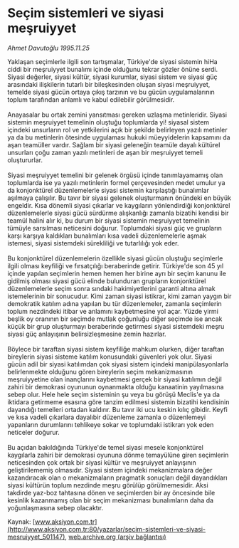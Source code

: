# Seçim sistemleri ve siyasi meşruiyyet

*Ahmet Davutoğlu 1995.11.25*

<div class="pNewsDetailMainContent" itemprop="articleBody">
 Yaklaşan seçimlerle ilgili son tartışmalar, Türkiye'de siyasi sistemin hiHa ciddi bir meşruiyyet bunalımı içinde olduğunu tekrar gözler önüne serdi. Siyasi değerler, siyasi kültür, siyasi kurumlar, siyasi sistem ve siyasi güç arasındaki ilişkilerin tutarlı bir bileşkesinden oluşan siyasi meşruiyyet, temelde siyasi gücün ortaya çıkış tarzının ve bu gücün uygulamalarının toplum tarafından anlamlı ve kabul edilebilir görülmesidir.
 <br/>
 <br/>
 Anayasalar bu ortak zemini yansıtması gereken uzlaşma metinleridir. Siyasi sistemin meşruiyyet temelinin oluştuğu toplumlarda yi! siyasal sistem içindeki unsurların rol ve yetkilerini açık bir şekilde belirleyen yazılı metinler ya da bu metinlerin ötesinde uygulaması hukuki müeyyidelerin kapsamını da aşan teamüller vardır. Sağlam bir siyasi geleneğin teamüle dayalı kültürel unsurları çoğu zaman yazılı metinleri de aşan bir meşruiyyet temeli oluştururlar.
 <br/>
 <br/>
 Siyasi meşruiyyet temelini bir gelenek örgüsü içinde tanımlayamamış olan toplumlarda ise ya yazılı metinlerin formel çerçevesinden medet umulur ya da konjonktürel düzenlemelerle siyasi sistemin karşılaştığı bunalımlar aşılmaya çalışılır. Bu tavır bir siyasi gelenek oluşturmanın önündeki en büyük engeldir. Kısa dönemli siyasi çıkarlar ve kaygıların yönlendirdiği konjonktürel düzenlemelerle siyasi gücü sürdürme alışkanlığı zamanla bizatihi kendisi bir teamül halini alır ki, bu durum bir siyasi sistemin meşruiyyet temelinin tümüyle sarsılması neticesini doğurur. Toplumdaki siyasi güç ve grupların karşı karşıya kaldıkları bunalımları kısa vadeli düzenlemelerle aşmak istemesi, siyasi sistemdeki sürekliliği ve tutarlılığı yok eder.
 <br/>
 <br/>
 Bu konjonktürel düzenlemelerin özellikle siyasi gücün oluştuğu seçimlerle ilgili olması keyfiliği ve fırsatçılığı beraberinde getirir. Türkiye'de son 45 yıl içinde yapılan seçimlerin hemen hemen her birine ayrı bir seçim kanunu ile gidilmiş olması siyasi gücü elinde bulunduran grupların konjonktürel düzenlemelerle seçim sonra sındaki hakimiyetlerini garanti altına almak istemelerinin bir sonucudur. Kimi zaman siyasi istikrar, kimi zaman yaygın bir demokratik katılım adına yapılan bu tür düzenlemeler, zamanla seçimlerin toplum nezdindeki itibar ve anlamını kaybetmesine yol açar. Yüzde yirmi beşlik oy oranının bir seçimde mutlak çoğunluğu diğer seçimde ise ancak küçük bir grup oluşturmayı beraberinde getirmesi siyasi sistemdeki meşru siyasi güç anlayışının belirsizleşmesine zemin hazırlar.
 <br/>
 <br/>
 Böylece bir taraftan siyasi sistem keyfiliğe mahkum olurken, diğer taraftan bireylerin siyasi sisteme katılım konusundaki güvenleri yok olur. Siyasi gücün adil bir siyasi katılımdan çok siyasi sistem içindeki manipülasyonlarla belirlenmekte olduğunu gören bireylerin seçim mekanizmasının meşruiyyetine olan inançlarını kaybetmesi gerçek bir siyasi katılımın değil zahiri bir demokrasi oyununun oynanmakta olduğu kanaatinin yayılmasına sebep olur. Hele hele seçim sisteminin şu veya bu görüşü Meclis'e ya da iktidara getirmeme esasına göre tanzim edilmesi sistemin bizatihi kendisinin dayandığı temelleri ortadan kaldırır. Bu tavır iki ucu keskin kılıç gibidir. Keyfi ve kısa vadeli çıkarlara dayalıbir düzenleme zamanla o düzenlemeyi yapanların durumlarını tehlikeye sokar ve toplumdaki istikrarı yok eden neticeler doğurur.
 <br/>
 <br/>
 Bu açıdan bakıldığında Türkiye'de temel siyasi mesele konjonktürel kaygılarla zahiri bir demokrasi oyununa dönme temayülüne giren seçimlerin neticesinden çok ortak bir siyasi kültür ve meşruiyyet anlayışının geliştirilememiş olmasıdır. Siyasi sistem içindeki mekanizmalara değer kazandıracak olan o mekanizmaların pragmatik sonuçları değil dayandıkları siyasi kültürün toplum nezdinde meşru görülüp görülmemesidir. Aksi takdirde yaz-boz tahtasına dönen ve seçimlerden bir ay öncesinde bile kesinlik kazanmamış olan bir seçim mekanizması bunalımların daha da yoğunlaşmasına sebep olacaktır.
 <br/>
</div>


Kaynak: [www.aksiyon.com.tr](http://www.aksiyon.com.tr:80/yazarlar/secim-sistemleri-ve-siyasi-mesruiyyet_501147), [web.archive.org (arşiv bağlantısı)](http://web.archive.org/web/20150501175010/http://www.aksiyon.com.tr:80/yazarlar/secim-sistemleri-ve-siyasi-mesruiyyet_501147)
